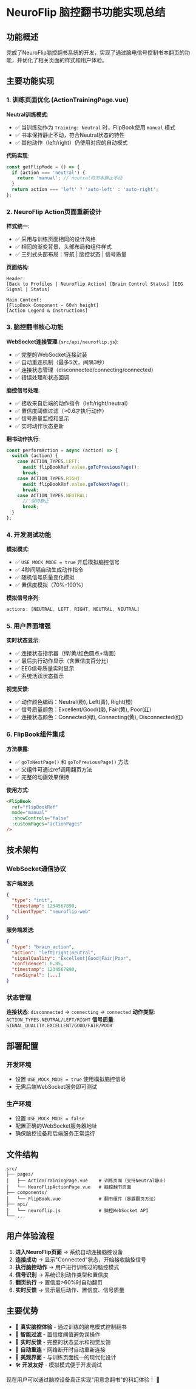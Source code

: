 # NeuroFlip 脑控翻书功能实现总结

## 功能概述

完成了NeuroFlip脑控翻书系统的开发，实现了通过脑电信号控制书本翻页的功能，并优化了相关页面的样式和用户体验。

## 主要功能实现

### 1. 训练页面优化 (ActionTrainingPage.vue)

**Neutral训练模式**:
- ✅ 当训练动作为 `Training: Neutral` 时，FlipBook使用 `manual` 模式
- ✅ 书本保持静止不动，符合Neutral状态的特性
- ✅ 其他动作（left/right）仍使用对应的自动模式

**代码实现**:
```javascript
const getFlipMode = () => {
  if (action === 'neutral') {
    return 'manual'; // neutral时书本静止不动
  }
  return action === 'left' ? 'auto-left' : 'auto-right';
};
```

### 2. NeuroFlip Action页面重新设计

**样式统一**:
- ✅ 采用与训练页面相同的设计风格
- ✅ 相同的渐变背景、头部布局和组件样式
- ✅ 三列式头部布局：导航 | 脑控状态 | 信号质量

**页面结构**:
```
Header:
[Back to Profiles | NeuroFlip Action] [Brain Control Status] [EEG Signal | Status]

Main Content:
[FlipBook Component - 60vh height]
[Action Legend & Instructions]
```

### 3. 脑控翻书核心功能

**WebSocket连接管理** (`src/api/neuroflip.js`):
- ✅ 完整的WebSocket连接封装
- ✅ 自动重连机制（最多5次，间隔3秒）
- ✅ 连接状态管理（disconnected/connecting/connected）
- ✅ 错误处理和状态回调

**脑控信号处理**:
- ✅ 接收来自后端的动作指令（left/right/neutral）
- ✅ 置信度阈值过滤（>0.6才执行动作）
- ✅ 信号质量监控和显示
- ✅ 实时动作状态更新

**翻书动作执行**:
```javascript
const performAction = async (action) => {
  switch (action) {
    case ACTION_TYPES.LEFT:
      await flipBookRef.value.goToPreviousPage();
      break;
    case ACTION_TYPES.RIGHT:
      await flipBookRef.value.goToNextPage();
      break;
    case ACTION_TYPES.NEUTRAL:
      // 保持静止
      break;
  }
};
```

### 4. 开发测试功能

**模拟模式**:
- ✅ `USE_MOCK_MODE = true` 开启模拟脑控信号
- ✅ 4秒间隔自动生成动作指令
- ✅ 随机信号质量变化模拟
- ✅ 置信度模拟（70%-100%）

**模拟信号序列**:
```javascript
actions: [NEUTRAL, LEFT, RIGHT, NEUTRAL, NEUTRAL]
```

### 5. 用户界面增强

**实时状态显示**:
- ✅ 连接状态指示器（绿/黄/红色圆点+动画）
- ✅ 最后执行动作显示（含置信度百分比）
- ✅ EEG信号质量实时显示
- ✅ 系统活跃状态指示

**视觉反馈**:
- ✅ 动作颜色编码：Neutral(粉), Left(青), Right(橙)
- ✅ 信号质量颜色：Excellent/Good(绿), Fair(黄), Poor(红)
- ✅ 连接状态颜色：Connected(绿), Connecting(黄), Disconnected(红)

### 6. FlipBook组件集成

**方法暴露**:
- ✅ `goToNextPage()` 和 `goToPreviousPage()` 方法
- ✅ 父组件可通过ref调用翻页方法
- ✅ 完整的动画效果保持

**使用方式**:
```html
<FlipBook 
  ref="flipBookRef"
  mode="manual"
  :showControls="false"
  :customPages="actionPages"
/>
```

## 技术架构

### WebSocket通信协议

**客户端发送**:
```json
{
  "type": "init",
  "timestamp": 1234567890,
  "clientType": "neuroflip-web"
}
```

**服务端发送**:
```json
{
  "type": "brain_action",
  "action": "left|right|neutral",
  "signalQuality": "Excellent|Good|Fair|Poor",
  "confidence": 0.85,
  "timestamp": 1234567890,
  "rawSignal": [...]
}
```

### 状态管理

**连接状态**: `disconnected` → `connecting` → `connected`
**动作类型**: `ACTION_TYPES.NEUTRAL/LEFT/RIGHT`
**信号质量**: `SIGNAL_QUALITY.EXCELLENT/GOOD/FAIR/POOR`

## 部署配置

### 开发环境
- 设置 `USE_MOCK_MODE = true` 使用模拟脑控信号
- 无需后端WebSocket服务即可测试

### 生产环境
- 设置 `USE_MOCK_MODE = false`
- 配置正确的WebSocket服务器地址
- 确保脑控设备和后端服务正常运行

## 文件结构

```
src/
├── pages/
│   ├── ActionTrainingPage.vue    # 训练页面（支持Neutral静止）
│   └── NeuroFlipActionPage.vue   # 脑控翻书页面
├── components/
│   └── FlipBook.vue              # 翻书组件（暴露翻页方法）
├── api/
│   └── neuroflip.js              # 脑控WebSocket API
└── ...
```

## 用户体验流程

1. **进入NeuroFlip页面** → 系统自动连接脑控设备
2. **连接成功** → 显示"Connected"状态，开始接收脑控信号  
3. **执行脑控动作** → 用户进行训练过的脑控模式
4. **信号识别** → 系统识别动作类型和置信度
5. **翻页执行** → 置信度>60%时自动翻页
6. **实时反馈** → 显示最后动作、置信度、信号质量

## 主要优势

- 🧠 **真实脑控体验** - 通过训练的脑电模式控制翻书
- 🎯 **智能过滤** - 置信度阈值避免误操作
- 📱 **实时反馈** - 完整的状态显示和视觉反馈
- 🔄 **自动重连** - 网络断开时自动重新连接
- 🎨 **美观界面** - 与训练页面统一的现代化设计
- 🛠️ **开发友好** - 模拟模式便于开发调试

现在用户可以通过脑控设备真正实现"用意念翻书"的科幻体验！ 🚀 